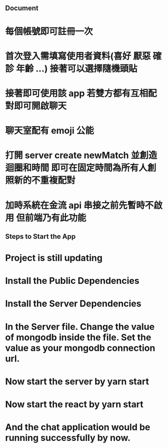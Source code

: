 ## Document

# 每個帳號即可註冊一次

# 首次登入需填寫使用者資料(喜好 厭惡 確診 年齡 ...) 接著可以選擇隨機頭貼

# 接著即可使用該 app 若雙方都有互相配對即可開啟聊天

# 聊天室配有 emoji 公能

# 打開 server create newMatch 並創造迴圈和時間 即可在固定時間為所有人創照新的不重複配對

# 加時系統在金流 api 串接之前先暫時不啟用 但前端乃有此功能

## Steps to Start the App

# Project is still updating

# Install the Public Dependencies

# Install the Server Dependencies

# In the Server file. Change the value of mongodb inside the file. Set the value as your mongodb connection url.

# Now start the server by yarn start

# Now start the react by yarn start

# And the chat application would be running successfully by now.

